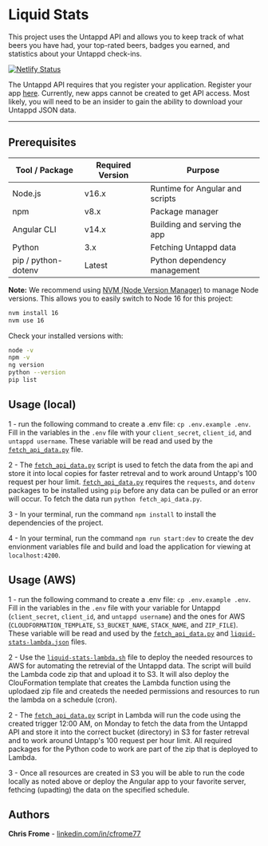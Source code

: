 # Liquid Stats

This project uses the Untappd API and allows you to keep track of what beers you have had, your top-rated beers, badges you earned, and statistics about your Untappd check-ins.

[![Netlify Status](https://api.netlify.com/api/v1/badges/e8ebaf8a-2969-42fe-845e-4ae2bd422444/deploy-status)](https://app.netlify.com/projects/liquid-stats/deploys)

The Untappd API requires that you register your application. Register your app [here](https://untappd.com/api/register?register=new). Currently, new apps cannot be created to get API access. Most likely, you will need to be an insider to gain the ability to download your Untappd JSON data.

---

## Prerequisites

| Tool / Package      | Required Version | Purpose |
|--------------------|-----------------|---------|
| Node.js             | v16.x           | Runtime for Angular and scripts |
| npm                 | v8.x            | Package manager |
| Angular CLI         | v14.x           | Building and serving the app |
| Python              | 3.x             | Fetching Untappd data |
| pip / python-dotenv | Latest          | Python dependency management |

**Note:** We recommend using [NVM (Node Version Manager)](https://github.com/nvm-sh/nvm) to manage Node versions. This allows you to easily switch to Node 16 for this project:

```bash
nvm install 16
nvm use 16
```

Check your installed versions with:

```bash
node -v
npm -v
ng version
python --version
pip list
```

## Usage (local)

1 - run the following command to create a .env file: `cp .env.example .env`. Fill in the variables in the `.env` file with your `client_secret`, `client_id`, and `untappd username`. These variable will be read and used by the [`fetch_api_data.py`](fetch_api_data.py) file.

2 - The [`fetch_api_data.py`](fetch_api_data.py) script is used to fetch the data from the api and store it into local copies for faster retreval and to work around Untapp's 100 request per hour limit. [`fetch_api_data.py`](fetch_api_data.py) requires the `requests`, and `dotenv` packages to be installed using `pip` before any data can be pulled or an error will occur. To fetch the data run `python fetch_api_data.py`.

3 - In your terminal, run the command `npm install` to install the dependencies of the project.

4 - In your terminal, run the command `npm run start:dev` to create the dev envionment variables file and build and load the application for viewing at `localhost:4200`.

## Usage (AWS)

1 - run the following command to create a .env file: `cp .env.example .env`. Fill in the variables in the `.env` file with your variable for Untappd (`client_secret`, `client_id`, and `untappd username`) and the ones for AWS (`CLOUDFORMATION_TEMPLATE`, `S3_BUCKET_NAME`, `STACK_NAME`, and `ZIP_FILE`). These variable will be read and used by the [`fetch_api_data.py`](fetch_api_data.py) and [`liquid-stats-lambda.json`](liquid-stats-lambda.json) files.

2 - Use the [`liquid-stats-lambda.sh`](liquid-stats-lambda.sh) file to deploy the needed resources to AWS for automating the retrevial of the Untappd data. The script will build the Lambda code zip that and upload it to S3. It will also deploy the ClouFormation template that creates the Lambda function using the uplodaed zip file and createds the needed permissions and resources to run the lambda on a schedule (cron).

2 - The [`fetch_api_data.py`](fetch_api_data.py) script in Lambda will run the code using the created trigger 12:00 AM, on Monday to fetch the data from the Untappd API and store it into the correct bucket (directory) in S3 for faster retreval and to work around Untapp's 100 request per hour limit. All required packages for the Python code to work are part of the zip that is deployed to Lambda.

3 - Once all resources are created in S3 you will be able to run the code locally as noted above or deploy the Angular app to your favorite server, fethcing (upadting) the data on the specified schedule.

## Authors

**Chris Frome** - [linkedin.com/in/cfrome77](https://www.linkedin.com/in/cfrome77)
